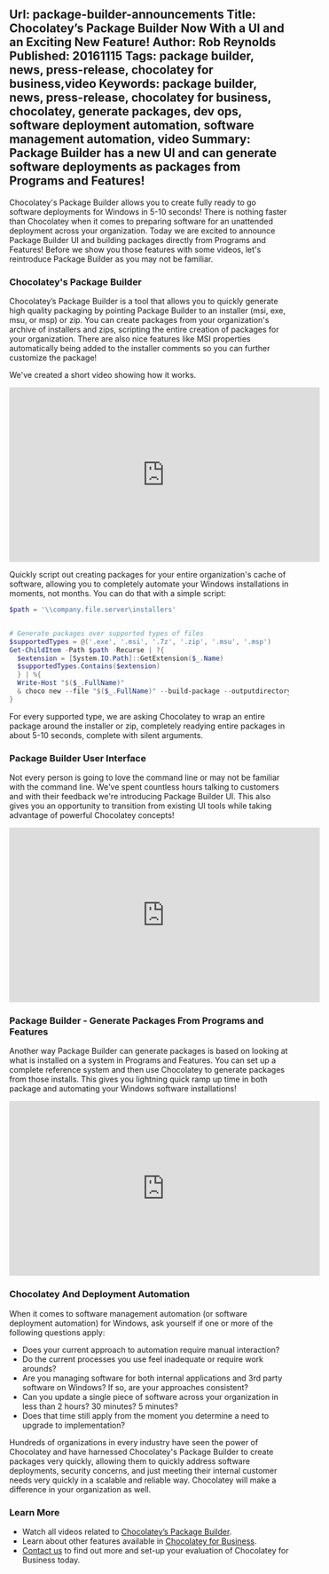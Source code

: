 Url: package-builder-announcements
Title: Chocolatey’s Package Builder Now With a UI and an Exciting New Feature!
Author: Rob Reynolds
Published: 20161115
Tags: package builder, news, press-release, chocolatey for business,video
Keywords: package builder, news, press-release, chocolatey for business, chocolatey, generate packages, dev ops, software deployment automation, software management automation, video
Summary: Package Builder has a new UI and can generate software deployments as packages from Programs and Features!
---

Chocolatey's Package Builder allows you to create fully ready to go software deployments for Windows in 5-10 seconds! There is nothing faster than Chocolatey when it comes to preparing software for an unattended deployment across your organization. Today we are excited to announce Package Builder UI and building packages directly from Programs and Features! Before we show you those features with some videos, let's reintroduce Package Builder as you may not be familiar.

### Chocolatey's Package Builder
Chocolatey’s Package Builder is a tool that allows you to quickly generate high quality packaging by pointing Package Builder to an installer (msi, exe, msu, or msp) or zip. You can create packages from your organization's archive of installers and zips, scripting the entire creation of packages for your organization. There are also nice features like MSI properties automatically being added to the installer comments so you can further customize the package!

We've created a short video showing how it works.

<iframe width="560" height="315" src="https://www.youtube.com/embed/6TXY5Ie-3wg" frameborder="0" allowfullscreen></iframe>

Quickly script out creating packages for your entire organization's cache of software, allowing you to completely automate your Windows installations in moments, not months. You can do that with a simple script:

~~~powershell
$path = '\\company.file.server\installers'


# Generate packages over supported types of files
$supportedTypes = @('.exe', '.msi', '.7z', '.zip', '.msu', '.msp')
Get-ChildItem -Path $path -Recurse | ?{
  $extension = [System.IO.Path]::GetExtension($_.Name)
  $supportedTypes.Contains($extension)
  } | %{
  Write-Host "$($_.FullName)"
  & choco new --file "$($_.FullName)" --build-package --outputdirectory $pwd
}
~~~

For every supported type, we are asking Chocolatey to wrap an entire package around the installer or zip, completely readying entire packages in about 5-10 seconds, complete with silent arguments. 

### Package Builder User Interface
Not every person is going to love the command line or may not be familiar with the command line. We've spent countless hours talking to customers and with their feedback we're introducing Package Builder UI. This also gives you an opportunity to transition from existing UI tools while taking advantage of powerful Chocolatey concepts!

<iframe width="560" height="315" src="https://www.youtube.com/embed/qJNKR_PEQqY" frameborder="0" allowfullscreen></iframe>

### Package Builder - Generate Packages From Programs and Features
Another way Package Builder can generate packages is based on looking at what is installed on a system in Programs and Features. You can set up a complete reference system and then use Chocolatey to generate packages from those installs. This gives you lightning quick ramp up time in both package and automating your Windows software installations!

<iframe width="560" height="315" src="https://www.youtube.com/embed/Mw_ReipnskI" frameborder="0" allowfullscreen></iframe>

### Chocolatey And Deployment Automation
When it comes to software management automation (or software deployment automation) for Windows, ask yourself if one or more of the following questions apply:

* Does your current approach to automation require manual interaction?
* Do the current processes you use feel inadequate or require work arounds? 
* Are you managing software for both internal applications and 3rd party software on Windows? If so, are your approaches consistent? 
* Can you update a single piece of software across your organization in less than 2 hours? 30 minutes? 5 minutes? 
* Does that time still apply from the moment you determine a need to upgrade to implementation?

Hundreds of organizations in every industry have seen the power of Chocolatey and have harnessed Chocolatey's Package Builder to create packages very quickly, allowing them to quickly address software deployments, security concerns, and just meeting their internal customer needs very quickly in a scalable and reliable way. Chocolatey will make a difference in your organization as well.

### Learn More

* Watch all videos related to [Chocolatey’s Package Builder](https://www.youtube.com/playlist?list=PLfn-TaDnc1us5X-PVlxW8M1h-6mXEXZSG "Chocolatey's Package Builder").
* Learn about other features available in [Chocolatey for Business](https://chocolatey.org/compare).
* [Contact us](https://chocolatey.org/contact) to find out more and set-up your evaluation of Chocolatey for Business today.
